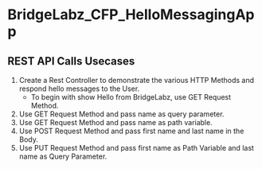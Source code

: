 # BridgeLabz_CFP_HelloMessagingApp

## REST API Calls Usecases
1. Create a Rest Controller to demonstrate the various HTTP Methods and respond hello messages to the User. 
    - To begin with show Hello from BridgeLabz, use GET Request Method.
2. Use GET Request Method and pass name as query parameter.
3. Use GET Request Method and pass name as path variable.
4. Use POST Request Method and pass first name and last name in the Body.
5. Use PUT Request Method and pass first name as Path Variable and last name as Query Parameter.

